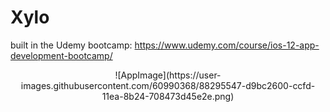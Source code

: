 # Xylo
built in the Udemy bootcamp: https://www.udemy.com/course/ios-12-app-development-bootcamp/
<p align="center">
  ![AppImage](https://user-images.githubusercontent.com/60990368/88295547-d9bc2600-ccfd-11ea-8b24-708473d45e2e.png)
</p>
